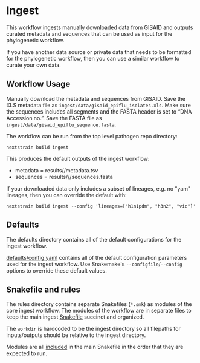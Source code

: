 # Ingest

This workflow ingests manually downloaded data from GISAID and outputs curated
metadata and sequences that can be used as input for the phylogenetic workflow.

If you have another data source or private data that needs to be formatted for
the phylogenetic workflow, then you can use a similar workflow to curate your
own data.

## Workflow Usage

Manually download the metadata and sequences from GISAID.
Save the XLS metadata file as `ingest/data/gisaid_epiflu_isolates.xls`.
Make sure the sequences includes all segments and the FASTA header is set to “DNA Accession no.”.
Save the FASTA file as `ingest/data/gisaid_epiflu_sequence.fasta`.

The workflow can be run from the top level pathogen repo directory:
```
nextstrain build ingest
```

This produces the default outputs of the ingest workflow:

- metadata      = results/<lineage>/metadata.tsv
- sequences     = results/<lineage>/<segment>/sequences.fasta


If your downloaded data only includes a subset of lineages, e.g. no "yam" lineages,
then you can override the default with:

```
nextstrain build ingest --config 'lineages=["h1n1pdm", "h3n2", "vic"]'
```


## Defaults

The defaults directory contains all of the default configurations for the ingest workflow.

[defaults/config.yaml](defaults/config.yaml) contains all of the default configuration parameters
used for the ingest workflow. Use Snakemake's `--configfile`/`--config`
options to override these default values.

## Snakefile and rules

The rules directory contains separate Snakefiles (`*.smk`) as modules of the core ingest workflow.
The modules of the workflow are in separate files to keep the main ingest [Snakefile](Snakefile) succinct and organized.

The `workdir` is hardcoded to be the ingest directory so all filepaths for
inputs/outputs should be relative to the ingest directory.

Modules are all [included](https://snakemake.readthedocs.io/en/stable/snakefiles/modularization.html#includes)
in the main Snakefile in the order that they are expected to run.
